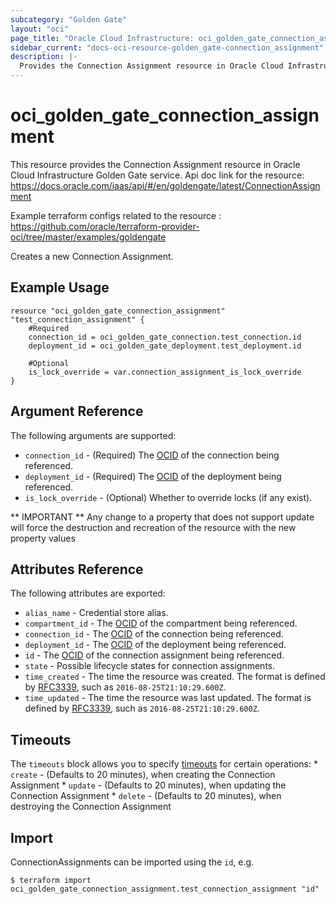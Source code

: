 ```yaml
---
subcategory: "Golden Gate"
layout: "oci"
page_title: "Oracle Cloud Infrastructure: oci_golden_gate_connection_assignment"
sidebar_current: "docs-oci-resource-golden_gate-connection_assignment"
description: |-
  Provides the Connection Assignment resource in Oracle Cloud Infrastructure Golden Gate service
---
```


# oci_golden_gate_connection_assignment
This resource provides the Connection Assignment resource in Oracle Cloud Infrastructure Golden Gate service.
Api doc link for the resource: https://docs.oracle.com/iaas/api/#/en/goldengate/latest/ConnectionAssignment

Example terraform configs related to the resource : https://github.com/oracle/terraform-provider-oci/tree/master/examples/goldengate

Creates a new Connection Assignment.

## Example Usage

```hcl
resource "oci_golden_gate_connection_assignment" "test_connection_assignment" {
	#Required
	connection_id = oci_golden_gate_connection.test_connection.id
	deployment_id = oci_golden_gate_deployment.test_deployment.id

	#Optional
	is_lock_override = var.connection_assignment_is_lock_override
}
```

## Argument Reference

The following arguments are supported:

* `connection_id` - (Required) The [OCID](https://docs.cloud.oracle.com/iaas/Content/General/Concepts/identifiers.htm) of the connection being referenced. 
* `deployment_id` - (Required) The [OCID](https://docs.cloud.oracle.com/iaas/Content/General/Concepts/identifiers.htm) of the deployment being referenced. 
* `is_lock_override` - (Optional) Whether to override locks (if any exist).


** IMPORTANT **
Any change to a property that does not support update will force the destruction and recreation of the resource with the new property values

## Attributes Reference

The following attributes are exported:

* `alias_name` - Credential store alias. 
* `compartment_id` - The [OCID](https://docs.cloud.oracle.com/iaas/Content/General/Concepts/identifiers.htm) of the compartment being referenced. 
* `connection_id` - The [OCID](https://docs.cloud.oracle.com/iaas/Content/General/Concepts/identifiers.htm) of the connection being referenced. 
* `deployment_id` - The [OCID](https://docs.cloud.oracle.com/iaas/Content/General/Concepts/identifiers.htm) of the deployment being referenced. 
* `id` - The [OCID](https://docs.cloud.oracle.com/iaas/Content/General/Concepts/identifiers.htm) of the connection assignment being referenced. 
* `state` - Possible lifecycle states for connection assignments.
* `time_created` - The time the resource was created. The format is defined by [RFC3339](https://tools.ietf.org/html/rfc3339), such as `2016-08-25T21:10:29.600Z`. 
* `time_updated` - The time the resource was last updated. The format is defined by [RFC3339](https://tools.ietf.org/html/rfc3339), such as `2016-08-25T21:10:29.600Z`. 

## Timeouts

The `timeouts` block allows you to specify [timeouts](https://registry.terraform.io/providers/oracle/oci/latest/docs/guides/changing_timeouts) for certain operations:
	* `create` - (Defaults to 20 minutes), when creating the Connection Assignment
	* `update` - (Defaults to 20 minutes), when updating the Connection Assignment
	* `delete` - (Defaults to 20 minutes), when destroying the Connection Assignment


## Import

ConnectionAssignments can be imported using the `id`, e.g.

```
$ terraform import oci_golden_gate_connection_assignment.test_connection_assignment "id"
```

